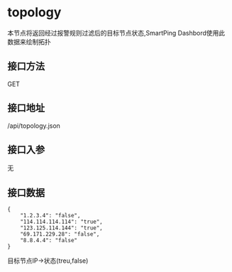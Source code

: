 # topology

本节点将返回经过报警规则过滤后的目标节点状态,SmartPing Dashbord使用此数据来绘制拓扑

## 接口方法

GET

## 接口地址

/api/topology.json

## 接口入参

无

## 接口数据

```text
{
	"1.2.3.4": "false",
	"114.114.114.114": "true",
	"123.125.114.144": "true",
	"69.171.229.28": "false",
	"8.8.4.4": "false"
}
```

目标节点IP-&gt;状态\(treu,false\)

